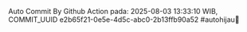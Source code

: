 Auto Commit By Github Action pada: 2025-08-03 13:33:10 WIB, COMMIT_UUID e2b65f21-0e5e-4d5c-abc0-2b13ffb90a52 #autohijau🗿
